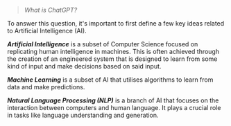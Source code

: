 > *What is ChatGPT?*

To answer this question, it's important to first define a few key ideas related to Artificial Intelligence (AI).

***Artificial Intelligence*** is a subset of Computer Science focused on replicating human intelligence in machines. This is often achieved through the creation of an engineered system that is designed to learn from some kind of input and make decisions based on said input. 

***Machine Learning*** is a subset of AI that utilises algorithms to learn from data and make predictions. 

_**Natural Language Processing (NLP)**_ is a branch of AI that focuses on the interaction between computers and human language. It plays a crucial role in tasks like language understanding and generation.


